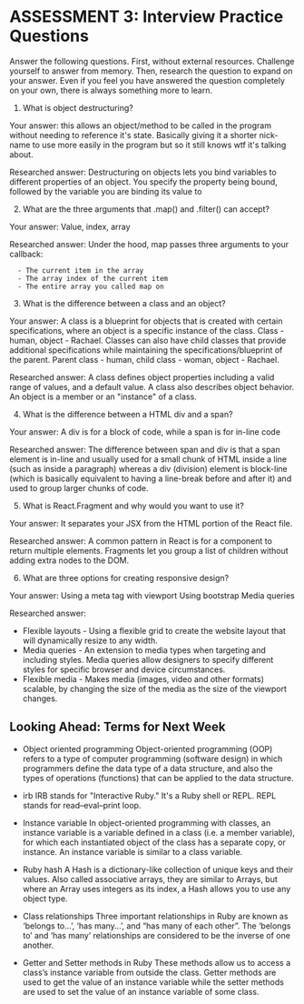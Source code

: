 # ASSESSMENT 3: Interview Practice Questions

Answer the following questions. First, without external resources. Challenge yourself to answer from memory. Then, research the question to expand on your answer. Even if you feel you have answered the question completely on your own, there is always something more to learn.

1. What is object destructuring?

  Your answer: this allows an object/method to be called in the program without needing to reference it's state. Basically giving it a shorter nick-name to use more easily in the program but so it still knows wtf it's talking about.

  Researched answer:
  Destructuring on objects lets you bind variables to different properties of an object. You specify the property being bound, followed by the variable you are binding its value to



2. What are the three arguments that .map() and .filter() can accept?

  Your answer: Value, index, array

  Researched answer: Under the hood, map passes three arguments to your callback:

      - The current item in the array
      - The array index of the current item
      - The entire array you called map on 



3. What is the difference between a class and an object?

  Your answer:
  A class is a blueprint for objects that is created with certain specifications, where an object is a specific instance of the class. Class - human, object - Rachael. Classes can also have child classes that provide additional specifications while maintaining the specifications/blueprint of the parent. Parent class - human, child class - woman, object - Rachael.  

  Researched answer:
  A class defines object properties including a valid range of values, and a default value. A class also describes object behavior. An object is a member or an "instance" of a class.


4. What is the difference between a HTML div and a span?

  Your answer:
  A div is for a block of code, while a span is for in-line code

  Researched answer:
  The difference between span and div is that a span element is in-line and usually used for a small chunk of HTML inside a line (such as inside a paragraph) whereas a div (division) element is block-line (which is basically equivalent to having a line-break before and after it) and used to group larger chunks of code.


5. What is React.Fragment and why would you want to use it?

  Your answer:
  It separates your JSX from the HTML portion of the React file. 

  Researched answer: 
  A common pattern in React is for a component to return multiple elements. Fragments let you group a list of children without adding extra nodes to the DOM.


6. What are three options for creating responsive design?

  Your answer:
    Using a meta tag with viewport
    Using bootstrap
    Media queries
    

  Researched answer:
  - Flexible layouts - Using a flexible grid to create the website layout that will dynamically resize to any width.
  - Media queries - An extension to media types when targeting and including styles. Media queries allow designers to specify different styles for specific browser and device circumstances.
  - Flexible media - Makes media (images, video and other formats) scalable, by changing the size of the media as the size of the viewport changes.


## Looking Ahead: Terms for Next Week
- Object oriented programming
  Object-oriented programming (OOP) refers to a type of computer programming (software design) in which programmers define the data type of a data structure, and also the types of operations (functions) that can be applied to the data structure.

- irb
  IRB stands for "Interactive Ruby." It's a Ruby shell or REPL. REPL stands for read–eval–print loop.

- Instance variable
  In object-oriented programming with classes, an instance variable is a variable defined in a class (i.e. a member variable), for which each instantiated object of the class has a separate copy, or instance. An instance variable is similar to a class variable.

- Ruby hash
  A Hash is a dictionary-like collection of unique keys and their values. Also called associative arrays, they are similar to Arrays, but where an Array uses integers as its index, a Hash allows you to use any object type.

- Class relationships
  Three important relationships in Ruby are known as ‘belongs to…’, ‘has many…’, and “has many of each other”. The ‘belongs to’ and ‘has many’ relationships are considered to be the inverse of one another. 

- Getter and Setter methods in Ruby
  These methods allow us to access a class’s instance variable from outside the class. Getter methods are used to get the value of an instance variable while the setter methods are used to set the value of an instance variable of some class.